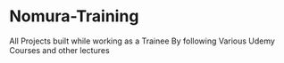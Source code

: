 # Nomura-Training
All Projects built while working as a Trainee By following Various Udemy Courses and other lectures

